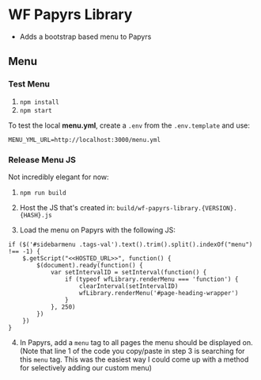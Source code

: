 # WF Papyrs Library

* Adds a bootstrap based menu to Papyrs

## Menu

### Test Menu

1) `npm install`
2) `npm start`

To test the local **menu.yml**, create a `.env` from the `.env.template` and use:

```
MENU_YML_URL=http://localhost:3000/menu.yml
``` 

### Release Menu JS

Not incredibly elegant for now:

1) `npm run build`

2) Host the JS that's created in: `build/wf-papyrs-library.{VERSION}.{HASH}.js`

3) Load the menu on Papyrs with the following JS:

```
if ($('#sidebarmenu .tags-val').text().trim().split().indexOf("menu") !== -1) {
	$.getScript("<<HOSTED_URL>>", function() {
		$(document).ready(function() {
			var setIntervalID = setInterval(function() {
				if (typeof wfLibrary.renderMenu === 'function') {
					clearInterval(setIntervalID)
					wfLibrary.renderMenu('#page-heading-wrapper')
				}
			}, 250)
		})
	})
}
``` 

4) In Papyrs, add a `menu` tag to all pages the menu should be displayed on. (Note that line 1 of the code you copy/paste in step 3 is searching for this `menu` tag. This was the easiest way I could come up with a method for selectively adding our custom menu)
